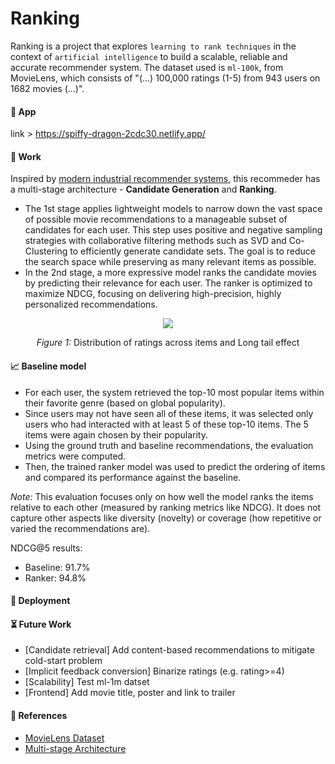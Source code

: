 # Ranking

Ranking is a project that explores `learning to rank techniques` in the context of `artificial intelligence` to build a scalable, reliable and accurate recommender system.
The dataset used is `ml-100k`, from MovieLens, which consists of "(...) 100,000 ratings (1-5) from 943 users on 1682 movies (...)".

#### :popcorn: App
link > https://spiffy-dragon-2cdc30.netlify.app/

#### :test_tube: Work
Inspired by [modern industrial recommender systems](https://static.googleusercontent.com/media/research.google.com/en//pubs/archive/45530.pdf), this recommeder has a multi-stage architecture - **Candidate Generation** and **Ranking**.

- The 1st stage applies lightweight models to narrow down the vast space of possible movie recommendations to a manageable subset of candidates for each user. This step uses positive and negative sampling strategies with collaborative filtering methods such as SVD and Co-Clustering to efficiently generate candidate sets. The goal is to reduce the search space while preserving as many relevant items as possible.
- In the 2nd stage, a more expressive model ranks the candidate movies by predicting their relevance for each user. The ranker is optimized to maximize NDCG, focusing on delivering high-precision, highly personalized recommendations.

<p align="center">
  <img src="https://github.com/user-attachments/assets/37317043-fefb-4ecb-b791-3ef1641eea15" />
</p>
<p align="center"><em>Figure 1:</em> Distribution of ratings across items and Long tail effect</p>

#### :chart_with_upwards_trend: Baseline model

   - For each user, the system retrieved the top-10 most popular items within their favorite genre (based on global popularity).
   - Since users may not have seen all of these items, it was selected only users who had interacted with at least 5 of these top-10 items. The 5 items were again chosen by their popularity.
   - Using the ground truth and baseline recommendations, the evaluation metrics were computed.
   - Then, the trained ranker model was used to predict the ordering of items and compared its performance against the baseline.

*Note:*
This evaluation focuses only on how well the model ranks the items relative to each other (measured by ranking metrics like NDCG). It does not capture other aspects like diversity (novelty) or coverage (how repetitive or varied the recommendations are).

NDCG@5 results:
- Baseline: 91.7%
- Ranker: 94.8%

#### :rocket: Deployment

#### :hourglass_flowing_sand: Future Work
- [Candidate retrieval] Add content-based recommendations to mitigate cold-start problem
- [Implicit feedback conversion] Binarize ratings (e.g. rating>=4)
- [Scalability] Test ml-1m datset
- [Frontend] Add movie title, poster and link to trailer

#### :handshake: References
- [MovieLens Dataset](https://grouplens.org/datasets/movielens/100k/)
- [Multi-stage Architecture](https://medium.com/nvidia-merlin/recommender-systems-not-just-recommender-models-485c161c755e)
